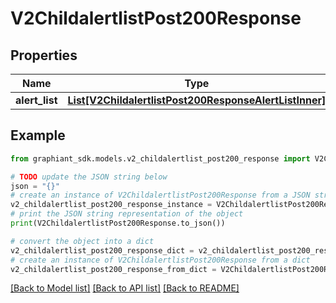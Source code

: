# V2ChildalertlistPost200Response


## Properties

Name | Type | Description | Notes
------------ | ------------- | ------------- | -------------
**alert_list** | [**List[V2ChildalertlistPost200ResponseAlertListInner]**](V2ChildalertlistPost200ResponseAlertListInner.md) |  | [optional] 

## Example

```python
from graphiant_sdk.models.v2_childalertlist_post200_response import V2ChildalertlistPost200Response

# TODO update the JSON string below
json = "{}"
# create an instance of V2ChildalertlistPost200Response from a JSON string
v2_childalertlist_post200_response_instance = V2ChildalertlistPost200Response.from_json(json)
# print the JSON string representation of the object
print(V2ChildalertlistPost200Response.to_json())

# convert the object into a dict
v2_childalertlist_post200_response_dict = v2_childalertlist_post200_response_instance.to_dict()
# create an instance of V2ChildalertlistPost200Response from a dict
v2_childalertlist_post200_response_from_dict = V2ChildalertlistPost200Response.from_dict(v2_childalertlist_post200_response_dict)
```
[[Back to Model list]](../README.md#documentation-for-models) [[Back to API list]](../README.md#documentation-for-api-endpoints) [[Back to README]](../README.md)


